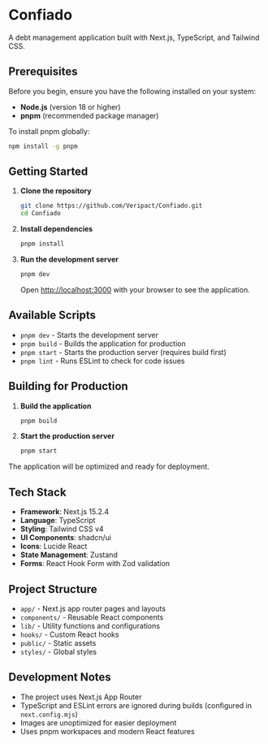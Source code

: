 # Confiado

A debt management application built with Next.js, TypeScript, and Tailwind CSS.

## Prerequisites

Before you begin, ensure you have the following installed on your system:

- **Node.js** (version 18 or higher)
- **pnpm** (recommended package manager)

To install pnpm globally:
```bash
npm install -g pnpm
```

## Getting Started

1. **Clone the repository**
   ```bash
   git clone https://github.com/Veripact/Confiado.git
   cd Confiado
   ```

2. **Install dependencies**
   ```bash
   pnpm install
   ```

3. **Run the development server**
   ```bash
   pnpm dev
   ```

   Open [http://localhost:3000](http://localhost:3000) with your browser to see the application.

## Available Scripts

- `pnpm dev` - Starts the development server
- `pnpm build` - Builds the application for production
- `pnpm start` - Starts the production server (requires build first)
- `pnpm lint` - Runs ESLint to check for code issues

## Building for Production

1. **Build the application**
   ```bash
   pnpm build
   ```

2. **Start the production server**
   ```bash
   pnpm start
   ```

The application will be optimized and ready for deployment.

## Tech Stack

- **Framework**: Next.js 15.2.4
- **Language**: TypeScript
- **Styling**: Tailwind CSS v4
- **UI Components**: shadcn/ui
- **Icons**: Lucide React
- **State Management**: Zustand
- **Forms**: React Hook Form with Zod validation

## Project Structure

- `app/` - Next.js app router pages and layouts
- `components/` - Reusable React components
- `lib/` - Utility functions and configurations
- `hooks/` - Custom React hooks
- `public/` - Static assets
- `styles/` - Global styles

## Development Notes

- The project uses Next.js App Router
- TypeScript and ESLint errors are ignored during builds (configured in `next.config.mjs`)
- Images are unoptimized for easier deployment
- Uses pnpm workspaces and modern React features